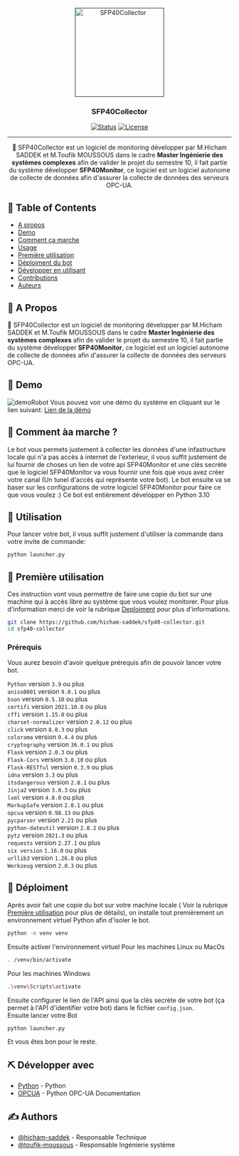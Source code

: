 <p align="center">
  <a href="" rel="noopener">
 <img width=200px height=200px src="https://i.imgur.com/FxL5qM0.jpg" alt="SFP40Collector"></a>
</p>

<h3 align="center">SFP40Collector</h3>

<div align="center">

[![Status](https://img.shields.io/badge/status-active-success.svg)]()
[![License](https://img.shields.io/badge/license-MIT-blue.svg)](/LICENSE)

</div>

---

<p align="center"> 🤖 SFP40Collector est un logiciel de monitoring développer par M.Hicham SADDEK et M.Toufik MOUSSOUS dans le cadre <strong>Master Ingénierie des systèmes complexes</strong> afin de valider le projet du semestre 10, il fait partie du système développer <strong>SFP40Monitor</strong>, ce logiciel est un logiciel autonome de collecte de données afin d'assurer la collecte de données des serveurs OPC-UA. 
    <br> 
</p>

## 📝 Table of Contents

- [A propos](#about)
- [Demo](#demo)
- [Comment ça marche](#working)
- [Usage](#usage)
- [Première utilisation](#getting_started)
- [Déploiment du bot](#deployment)
- [Développer en utilisant](#built_using)
- [Contributions](../CONTRIBUTING.md)
- [Auteurs](#authors)

## 🧐 A Propos <a name = "about"></a>

🤖 SFP40Collector est un logiciel de monitoring développer par M.Hicham SADDEK et M.Toufik MOUSSOUS dans le cadre <strong>Master Ingénierie des systèmes complexes</strong> afin de valider le projet du semestre 10, il fait partie du système développer <strong>SFP40Monitor</strong>, ce logiciel est un logiciel autonome de collecte de données afin d'assurer la collecte de données des serveurs OPC-UA.

## 🎥 Demo <a name = "demo"></a>

![demoRobot](https://media.giphy.com/media/20NLMBm0BkUOwNljwv/giphy.gif)
Vous pouvez voir une démo du système en cliquant sur le lien suivant:
<a href="https://sfp40monitor.milebits.com">Lien de la démo</a>

## 💭 Comment àa marche ? <a name = "working"></a>

Le bot vous permets justement à collecter les données d'une infastructure locale qui n'a pas accès à internet de l'exterieur, il vous suffit justement de lui fournir de choses un lien de votre api SFP40Monitor et une clés secrète que le logiciel SFP40Monitor va vous fournir une fois que vous avez créer votre canal (Un tunel d'accès qui représente votre bot).
Le bot ensuite va se baser sur les configurations de votre logiciel SFP40Monitor pour faire ce que vous voulez :)
Ce bot est entièrement développer en Python 3.10

## 🎈 Utilisation <a name = "usage"></a>

Pour lancer votre bot, il vous suffit justement d'utiliser la commande dans votre invite de commande:

```bash
python launcher.py
```

## 🏁 Première utilisation <a name = "getting_started"></a>

Ces instruction vont vous permettre de faire une copie du bot sur une machine qui à accès libre au système que vous voulez monitorer. Pour plus d'information merci de voir la rubrique [Deploiment](#deployment) pour plus d'informations.

```bash
git clone https://github.com/hicham-saddek/sfp40-collector.git
cd sfp40-collector
```

### Prérequis

Vous aurez besoin d'avoir quelque prérequis afin de pouvoir lancer votre bot.

`Python` version `3.9` ou plus <br>
`aniso8601` version `9.0.1` ou plus <br>
`bson` version `0.5.10` ou plus <br>
`certifi` version `2021.10.8` ou plus <br>
`cffi` version `1.15.0` ou plus <br>
`charset-normalizer` version `2.0.12` ou plus <br>
`click` version `8.0.3` ou plus <br>
`colorama` version `0.4.4` ou plus <br>
`cryptography` version `36.0.1` ou plus <br>
`Flask` version `2.0.3` ou plus <br>
`Flask-Cors` version `3.0.10` ou plus <br>
`Flask-RESTful` version `0.3.9` ou plus <br>
`idna` version `3.3` ou plus <br>
`itsdangerous` version `2.0.1` ou plus <br>
`Jinja2` version `3.0.3` ou plus <br>
`lxml` version `4.8.0` ou plus <br>
`MarkupSafe` version `2.0.1` ou plus <br>
`opcua` version `0.98.13` ou plus <br>
`pycparser` version `2.21` ou plus <br>
`python-dateutil` version `2.8.2` ou plus <br>
`pytz` version `2021.3` ou plus <br>
`requests` version `2.27.1` ou plus <br>
`six version` `1.16.0` ou plus <br>
`urllib3` version `1.26.8` ou plus <br>
`Werkzeug` version `2.0.3` ou plus <br>

## 🚀 Déploiment <a name = "deployment"></a>

Après avoir fait une copie du bot sur votre machine locale ( Voir la rubrique [Première utilisation](#getting_started) pour plus de détails), on installe tout premièrement un environnement virtuel Python afin d'isoler le bot.

```bash
python -m venv venv
```

Ensuite activer l'environnement virtuel
Pour les machines Linux ou MacOs

```bash
. /venv/bin/activate
```

Pour les machines Windows

```bash
.\venv\Scripts\activate
```

Ensuite configurer le lien de l'API ainsi que la clès secrète de votre bot (ça permet à l'API d'identifier votre bot) dans le fichier `config.json`. <br>
Ensuite lancer votre Bot

```bash
python launcher.py
```

Et vous êtes bon pour le reste.

## ⛏️ Développer avec <a name = "built_using"></a>

- [Python](https://python.org/) - Python
- [OPCUA](https://python-opcua.readthedocs.io/) - Python OPC-UA Documentation

## ✍️ Authors <a name = "authors"></a>

- [@hicham-saddek](https://github.com/hicham-saddek) - Responsable Technique
- [@toufik-moussous](https://github.com/hicham-saddek) - Responsable Ingénierie système
